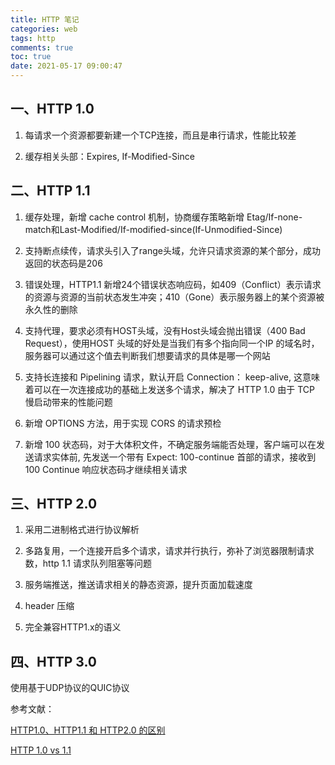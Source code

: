 ```yaml
---
title: HTTP 笔记
categories: web
tags: http
comments: true
toc: true
date: 2021-05-17 09:00:47
---
```

## 一、HTTP 1.0

1. 每请求一个资源都要新建一个TCP连接，而且是串行请求，性能比较差
   
2. 缓存相关头部：Expires, If-Modified-Since

## 二、HTTP 1.1

1. 缓存处理，新增 cache control 机制，协商缓存策略新增 Etag/If-none-match和Last-Modified/If-modified-since(If-Unmodified-Since)

2. 支持断点续传，请求头引入了range头域，允许只请求资源的某个部分，成功返回的状态码是206

3. 错误处理，HTTP1.1 新增24个错误状态响应码，如409（Conflict）表示请求的资源与资源的当前状态发生冲突；410（Gone）表示服务器上的某个资源被永久性的删除

4. 支持代理，要求必须有HOST头域，没有Host头域会抛出错误（400 Bad Request），使用HOST 头域的好处是当我们有多个指向同一个IP 的域名时，服务器可以通过这个值去判断我们想要请求的具体是哪一个网站

5. 支持长连接和 Pipelining 请求，默认开启 Connection： keep-alive, 这意味着可以在一次连接成功的基础上发送多个请求，解决了 HTTP 1.0 由于 TCP 慢启动带来的性能问题

6. 新增 OPTIONS 方法，用于实现 CORS 的请求预检

7. 新增 100 状态码，对于大体积文件，不确定服务端能否处理，客户端可以在发送请求实体前, 先发送一个带有 Expect: 100-continue 首部的请求，接收到 100 Continue 响应状态码才继续相关请求

## 三、HTTP 2.0

1. 采用二进制格式进行协议解析

2. 多路复用，一个连接开启多个请求，请求并行执行，弥补了浏览器限制请求数，http 1.1 请求队列阻塞等问题

3. 服务端推送，推送请求相关的静态资源，提升页面加载速度

4. header 压缩

5. 完全兼容HTTP1.x的语义

## 四、HTTP 3.0

使用基于UDP协议的QUIC协议

参考文献：

[HTTP1.0、HTTP1.1 和 HTTP2.0 的区别](https://juejin.cn/post/6844903489596833800)

[HTTP 1.0 vs 1.1](https://stackoverflow.com/questions/246859/http-1-0-vs-1-1)